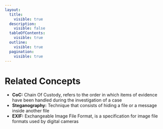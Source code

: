 ```yaml
---
layout:
  title:
    visible: true
  description:
    visible: false
  tableOfContents:
    visible: true
  outline:
    visible: true
  pagination:
    visible: true
---
```


# Related Concepts

* **CoC:** Chain Of Custody, refers to the order in which items of evidence have been handled during the investigation of a case
* **Steganography:** Technique that consists of hiding a file or a message inside another file
* **EXIF:** Exchangeable Image File Format, is a specification for image file formats used by digital cameras
